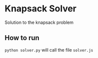 # Knapsack Solver
Solution to the knapsack problem

## How to run
`python solver.py` will call the file `solver.js`
